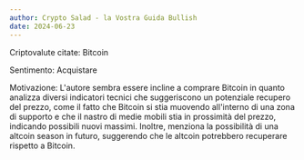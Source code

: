 ```yaml
---
author: Crypto Salad - la Vostra Guida Bullish
date: 2024-06-23
---
```


Criptovalute citate: Bitcoin

Sentimento: Acquistare

Motivazione: L'autore sembra essere incline a comprare Bitcoin in quanto analizza diversi indicatori tecnici che suggeriscono un potenziale recupero del prezzo, come il fatto che Bitcoin si stia muovendo all'interno di una zona di supporto e che il nastro di medie mobili stia in prossimità del prezzo, indicando possibili nuovi massimi. Inoltre, menziona la possibilità di una altcoin season in futuro, suggerendo che le altcoin potrebbero recuperare rispetto a Bitcoin.
